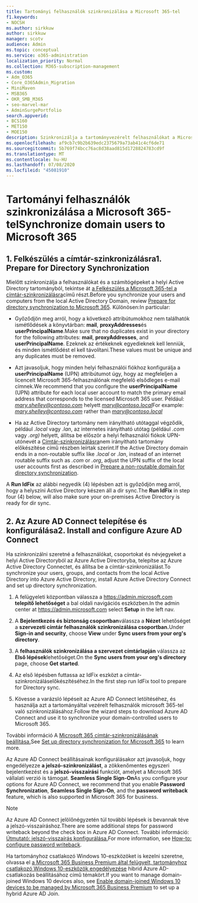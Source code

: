```yaml
---
title: Tartományi felhasználók szinkronizálása a Microsoft 365-tel
f1.keywords:
- NOCSH
ms.author: sirkkuw
author: sirkkuw
manager: scotv
audience: Admin
ms.topic: conceptual
ms.service: o365-administration
localization_priority: Normal
ms.collection: M365-subscription-management
ms.custom:
- Adm_O365
- Core_O365Admin_Migration
- MiniMaven
- MSB365
- OKR_SMB_M365
- seo-marvel-mar
- AdminSurgePortfolio
search.appverid:
- BCS160
- MET150
- MOE150
description: Szinkronizálja a tartományvezérelt felhasználókat a Microsoft 365 vállalati verzióval.
ms.openlocfilehash: af9cb7c9b2b639edc2375679a73ab41c4cf6de71
ms.sourcegitcommit: 5b769f74bcc76ac8d38aad815d1728824783cd9f
ms.translationtype: MT
ms.contentlocale: hu-HU
ms.lasthandoff: 07/08/2020
ms.locfileid: "45081910"
---
```

# <a name="synchronize-domain-users-to-microsoft-365"></a><span data-ttu-id="62119-103">Tartományi felhasználók szinkronizálása a Microsoft 365-tel</span><span class="sxs-lookup"><span data-stu-id="62119-103">Synchronize domain users to Microsoft 365</span></span>

## <a name="1-prepare-for-directory-synchronization"></a><span data-ttu-id="62119-104">1. Felkészülés a címtár-szinkronizálásra</span><span class="sxs-lookup"><span data-stu-id="62119-104">1. Prepare for Directory Synchronization</span></span> 

<span data-ttu-id="62119-105">Mielőtt szinkronizálja a felhasználókat és a számítógépeket a helyi Active Directory tartományból, tekintse át [a Felkészülés a Microsoft 365-tel a címtár-szinkronizálásra](https://docs.microsoft.com/office365/enterprise/prepare-for-directory-synchronization)című részt.</span><span class="sxs-lookup"><span data-stu-id="62119-105">Before you synchronize your users and computers from the local Active Directory Domain, review [Prepare for directory synchronization to Microsoft 365](https://docs.microsoft.com/office365/enterprise/prepare-for-directory-synchronization).</span></span> <span data-ttu-id="62119-106">Különösen:</span><span class="sxs-lookup"><span data-stu-id="62119-106">In particular:</span></span>

   - <span data-ttu-id="62119-107">Győződjön meg arról, hogy a következő attribútumokhoz nem találhatók ismétlődések a könyvtárban: **mail**, **proxyAddresses**és **userPrincipalName**.</span><span class="sxs-lookup"><span data-stu-id="62119-107">Make sure that no duplicates exist in your directory for the following attributes: **mail**, **proxyAddresses**, and **userPrincipalName**.</span></span> <span data-ttu-id="62119-108">Ezeknek az értékeknek egyedieknek kell lenniük, és minden ismétlődést el kell távolítani.</span><span class="sxs-lookup"><span data-stu-id="62119-108">These values must be unique and any duplicates must be removed.</span></span>
   
   - <span data-ttu-id="62119-109">Azt javasoljuk, hogy minden helyi felhasználói fiókhoz konfigurálja a **userPrincipalName** (UPN) attribútumot úgy, hogy az megfeleljen a licencelt Microsoft 365-felhasználónak megfelelő elsődleges e-mail címnek.</span><span class="sxs-lookup"><span data-stu-id="62119-109">We recommend that you configure the **userPrincipalName** (UPN) attribute for each local user account to match the primary email address that corresponds to the licensed Microsoft 365 user.</span></span> <span data-ttu-id="62119-110">Például: *mary.shelley@contoso.com* helyett *mary@contoso.local*</span><span class="sxs-lookup"><span data-stu-id="62119-110">For example: *mary.shelley@contoso.com* rather than *mary@contoso.local*</span></span>
   
   - <span data-ttu-id="62119-111">Ha az Active Directory tartomány nem irányítható utótaggal végződik, például *.local* vagy *.lan*, az internetes irányítható utótag (például *.com* vagy *.org)* helyett, állítsa be először a helyi felhasználói fiókok UPN-utónevét a [Címtár-szinkronizálásra](https://docs.microsoft.com/office365/enterprise/prepare-a-non-routable-domain-for-directory-synchronization)nem irányítható tartomány előkészítése című részben leírtak szerint.</span><span class="sxs-lookup"><span data-stu-id="62119-111">If the Active Directory domain ends in a non-routable suffix like *.local* or *.lan*, instead of an internet routable suffix such as *.com* or *.org*, adjust the UPN suffix of the local user accounts first as described in [Prepare a non-routable domain for directory synchronization](https://docs.microsoft.com/office365/enterprise/prepare-a-non-routable-domain-for-directory-synchronization).</span></span> 

<span data-ttu-id="62119-112">A **Run IdFix** az alábbi negyedik (4) lépésben azt is győződjön meg arról, hogy a helyszíni Active Directory készen áll a dir sync.</span><span class="sxs-lookup"><span data-stu-id="62119-112">The **Run IdFix** in step four (4) below, will also make sure your on-premises Active Directory is ready for dir sync.</span></span>

## <a name="2-install-and-configure-azure-ad-connect"></a><span data-ttu-id="62119-113">2. Az Azure AD Connect telepítése és konfigurálása</span><span class="sxs-lookup"><span data-stu-id="62119-113">2. Install and configure Azure AD Connect</span></span>

<span data-ttu-id="62119-114">Ha szinkronizálni szeretné a felhasználókat, csoportokat és névjegyeket a helyi Active Directoryból az Azure Active Directoryba, telepítse az Azure Active Directory Connectet, és állítsa be a címtár-szinkronizálást.</span><span class="sxs-lookup"><span data-stu-id="62119-114">To synchronize your users, groups, and contacts from the local Active Directory into Azure Active Directory, install Azure Active Directory Connect and set up directory synchronization.</span></span> 

 1. <span data-ttu-id="62119-115">A felügyeleti központban válassza a <a href="https://go.microsoft.com/fwlink/p/?linkid=2024339" target="_blank">https://admin.microsoft.com</a> **telepítő lehetőséget** a bal oldali navigációs eszközben.</span><span class="sxs-lookup"><span data-stu-id="62119-115">In the admin center at <a href="https://go.microsoft.com/fwlink/p/?linkid=2024339" target="_blank">https://admin.microsoft.com</a> select **Setup** in the left nav.</span></span>

 2. <span data-ttu-id="62119-116">A **Bejelentkezés és biztonság csoportban**válassza a **Nézet** lehetőséget a **szervezeti címtár felhasználók szinkronizálása csoportban.**</span><span class="sxs-lookup"><span data-stu-id="62119-116">Under **Sign-in and security**, choose **View**  under **Sync users from your org's directory**.</span></span>

 3. <span data-ttu-id="62119-117">A **felhasználók szinkronizálása a szervezet címtárlapján** válassza az **Első lépések**lehetőséget.</span><span class="sxs-lookup"><span data-stu-id="62119-117">On the **Sync users from your org's directory** page, choose **Get started**.</span></span>

 4. <span data-ttu-id="62119-118">Az első lépésben futtassa az IdFix eszközt a címtár-szinkronizáláselőkészítéséhez.</span><span class="sxs-lookup"><span data-stu-id="62119-118">In the first step  run IdFix tool to prepare for Directory sync.</span></span>

 5. <span data-ttu-id="62119-119">Kövesse a varázsló lépéseit az Azure AD Connect letöltéséhez, és használja azt a tartományáltal vezérelt felhasználók microsoft 365-tel való szinkronizálásához.</span><span class="sxs-lookup"><span data-stu-id="62119-119">Follow the wizard steps to download Azure AD Connect and use it to synchronize your domain-controlled users to Microsoft 365.</span></span>


<span data-ttu-id="62119-120">További információ A [Microsoft 365 címtár-szinkronizálásának beállítása.](https://docs.microsoft.com/office365/enterprise/set-up-directory-synchronization)</span><span class="sxs-lookup"><span data-stu-id="62119-120">See [Set up directory synchronization for Microsoft 365](https://docs.microsoft.com/office365/enterprise/set-up-directory-synchronization) to learn more.</span></span>

<span data-ttu-id="62119-121">Az Azure AD Connect beállításainak konfigurálásakor azt javasoljuk, hogy engedélyezze **a jelszó-szinkronizálást**, a zökkenőmentes egyszeri bejelentkezést és a **jelszó-visszaírási** funkciót, amelyet a Microsoft 365 vállalati verzió is támogat. **Seamless Single Sign-On**</span><span class="sxs-lookup"><span data-stu-id="62119-121">As you configure your options for Azure AD Connect, we recommend that you enable **Password Synchronization**, **Seamless Single Sign-On**, and the **password writeback** feature, which is also supported in Microsoft 365 for business.</span></span>

> [!NOTE]
> <span data-ttu-id="62119-122">Az Azure AD Connect jelölőnégyzetén túl további lépések is bevannak téve a jelszó-visszaíráshoz.</span><span class="sxs-lookup"><span data-stu-id="62119-122">There are some additional steps for password writeback beyond the check box in Azure AD Connect.</span></span> <span data-ttu-id="62119-123">További információ: [Útmutató: jelszó-visszaírás konfigurálása.](https://docs.microsoft.com/azure/active-directory/authentication/howto-sspr-writeback)</span><span class="sxs-lookup"><span data-stu-id="62119-123">For more information, see [How-to: configure password writeback](https://docs.microsoft.com/azure/active-directory/authentication/howto-sspr-writeback).</span></span> 

<span data-ttu-id="62119-124">Ha tartományhoz csatlakozó Windows 10-eszközöket is kezelni szeretne, olvassa el [a Microsoft 365 Business Premium által felügyelt, tartományhoz csatlakozó Windows 10-eszközök engedélyezése](manage-windows-devices.md) hibrid Azure AD-csatlakozás beállításához című témakört.</span><span class="sxs-lookup"><span data-stu-id="62119-124">If you want to manage domain-joined Windows 10 devices also, see [Enable domain-joined Windows 10 devices to be managed by Microsoft 365 Business Premium](manage-windows-devices.md) to set up a hybrid Azure AD Join.</span></span> 